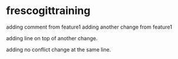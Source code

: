 # frescogittraining
adding comment from feature1
adding another change from feature1

adding line on top of another change.

adding no conflict change at the same line.

